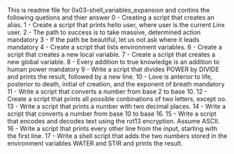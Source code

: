 This is readme file for 0x03-shell_variables_expansion and contins the following quetions and thier answer
0 - Creating a script that creates an alias.
1 - Create a script that prints hello user, where user is the current Linx user.
2 - The path to success is to take massive, determined action mandatory
3 - If the path be beautiful, let us not ask where it leads mandatory
4 - Create a script that lists environment variables.
6 - Create a script that creates a new local variable.
7 - Create a script that creates a new global variable.
8 - Every addition to true knowledge is an addition to human power mandatory
9 - Write a script that divides POWER by DIVIDE and prints the result, followed by a new line.
10 - Love is anterior to life, posterior to death, initial of creation, and the exponent of breath mandatory
11 - Write a script that converts a number from base 2 to base 10.
12 - Create a script that prints all possible conbinations of two letters, except oo.
13 - Write a script that prints a number with two decimal places.
14 - Write a script that converts a number from base 10 to base 16.
15 - Write a script that encodes and decodes text using the rot13 encryption. Assume ASCII.
16 - Write a script that prints every other line from the input, starting with the first line.
17 - Write a shell script that adds the two numbers stored in the environment variables WATER and STIR and prints the result.
